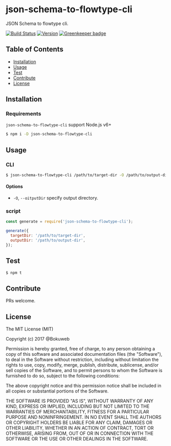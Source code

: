 # json-schema-to-flowtype-cli

JSON Schema to flowtype cli.

[![Build Status](https://img.shields.io/travis/bokuweb/json-schema-to-flowtype-cli.svg?style=flat-square)](https://travis-ci.org/bokuweb/json-schema-to-flowtype-cli)
[![Version](https://img.shields.io/npm/v/json-schema-to-flowtype-cli.svg?style=flat-square)](https://www.npmjs.com/package/json-schema-to-flowtype-cli)
[![Greenkeeper badge](https://badges.greenkeeper.io/bokuweb/json-schema-to-flowtype-cli.svg)](https://greenkeeper.io/)

## Table of Contents

- [Installation](#installation)
- [Usage](#usage)
- [Test](#test)
- [Contribute](#contribute)
- [License](#license)

## Installation
 
### Requirements

`json-schema-to-flowtype-cli` support Node.js v6+ 
 
``` sh
$ npm i -D json-schema-to-flowtype-cli
```

## Usage

### CLI

``` sh
$ json-schema-to-flowtype-cli /path/to/target-dir -O /path/to/output-dir
```

####  Options

  * `-O`, `--oitputDir` specify output directory.


### script

``` javascript
const generate = require('json-schema-to-flowtype-cli');

generate({
  targetDir: '/path/to/target-dir',
  outputDir: '/path/to/output-dir',
});
```

## Test

``` sh
$ npm t 
```

## Contribute

PRs welcome.

## License

The MIT License (MIT)

Copyright (c) 2017 @Bokuweb

Permission is hereby granted, free of charge, to any person obtaining a copy of this software and associated documentation files (the "Software"), to deal in the Software without restriction, including without limitation the rights to use, copy, modify, merge, publish, distribute, sublicense, and/or sell copies of the Software, and to permit persons to whom the Software is furnished to do so, subject to the following conditions:

The above copyright notice and this permission notice shall be included in all copies or substantial portions of the Software.

THE SOFTWARE IS PROVIDED "AS IS", WITHOUT WARRANTY OF ANY KIND, EXPRESS OR IMPLIED, INCLUDING BUT NOT LIMITED TO THE WARRANTIES OF MERCHANTABILITY, FITNESS FOR A PARTICULAR PURPOSE AND NONINFRINGEMENT. IN NO EVENT SHALL THE AUTHORS OR COPYRIGHT HOLDERS BE LIABLE FOR ANY CLAIM, DAMAGES OR OTHER LIABILITY, WHETHER IN AN ACTION OF CONTRACT, TORT OR OTHERWISE, ARISING FROM, OUT OF OR IN CONNECTION WITH THE SOFTWARE OR THE USE OR OTHER DEALINGS IN THE SOFTWARE.

